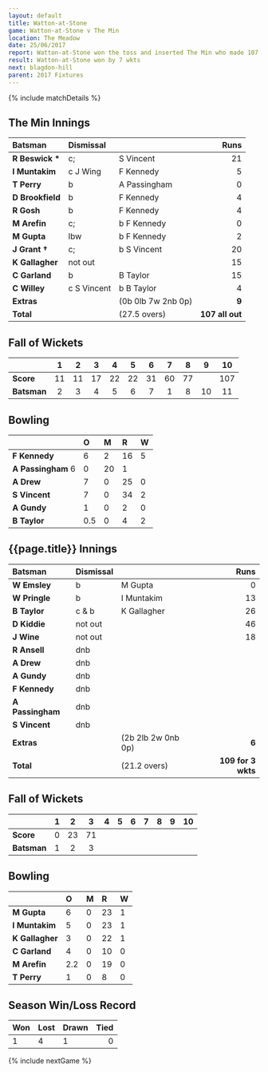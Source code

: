```yaml
---
layout: default
title: Watton-at-Stone
game: Watton-at-Stone v The Min
location: The Meadow
date: 25/06/2017
report: Watton-at-Stone won the toss and inserted The Min who made 107 all out. Watton replied with 109 for 3 wkts
result: Watton-at-Stone won by 7 wkts
next: blagdon-hill
parent: 2017 Fixtures
---
```


{% include matchDetails %}

## The Min Innings

| Batsman | Dismissal |  |  Runs |
|:---|:---|---|---:|
| **R Beswick &#42;**  | c; | S Vincent  | 21 |
| **I Muntakim**  | c J Wing  | F Kennedy  | 5 |
| **T Perry**  | b | A Passingham  | 0 |
| **D Brookfield**  | b | F Kennedy  | 4 |
| **R Gosh**  | b | F Kennedy  | 4 |
| **M Arefin**  | c; | b F Kennedy  | 0 |
| **M Gupta**  | lbw | b F Kennedy  | 2 |
| **J Grant &#8224;**  | c; | b S Vincent  | 20 |
| **K Gallagher**  | not out  |  |  15 |
| **C Garland**  | b | B Taylor  | 15 |
| **C Willey**  | c S Vincent | b B Taylor  | 4 |
| **Extras**  |  | (0b 0lb 7w 2nb 0p)  | **9** |
| **Total**  |  | (27.5 overs)  | **107 all out** |

## Fall of Wickets

| | 1 | 2 | 3 | 4 | 5 | 6 | 7 | 8 | 9 | 10 |
|---|:---:|:---:|:---:|:---:|:---:|:---:|:---:|:---:|:---:|:---:|
| **Score** | 11 | 11 | 17 | 22 | 22 | 31 | 60 | 77 |  | 107 |
| **Batsman** | 2 | 3 | 4 | 5 | 6 | 7 | 1 | 8 | 10 | 11 |

## Bowling

| | O | M | R | W |
|---|:---|:---|:---|:---|
| **F Kennedy**  | 6 | 2 | 16 | 5 |
| **A Passingham**  6 | 0 | 20 | 1 |
| **A Drew** | 7 | 0 | 25 | 0 |
| **S Vincent**  | 7 | 0 | 34 | 2 |
| **A Gundy**  | 1 | 0 | 2 | 0 |
| **B Taylor**  | 0.5 | 0 | 4 | 2 |

## {{page.title}} Innings

| Batsman | Dismissal |  |  Runs |
|:---|:---|---|---:|
| **W Emsley** | b | M Gupta | 0 |
| **W Pringle** | b | I Muntakim | 13 |
| **B Taylor** | c & b | K Gallagher | 26 |
| **D Kiddie** | not out |  | 46 |
| **J Wine** | not out |  | 18 |
| **R Ansell** | dnb |  |  |
| **A Drew** | dnb |  |  |
| **A Gundy** | dnb |  |  |
| **F Kennedy** | dnb |  |  |
| **A Passingham** | dnb |  |  |
| **S Vincent** | dnb |  |  |
| **Extras** |  | (2b 2lb 2w 0nb 0p) | **6** |
| **Total** | | (21.2 overs) | **109 for 3 wkts** |

## Fall of Wickets

| | 1 | 2 | 3 | 4 | 5 | 6 | 7 | 8 | 9 | 10 |
|---|:---:|:---:|:---:|:---:|:---:|:---:|:---:|:---:|:---:|:---:|
| **Score** | 0 | 23 | 71 |  |  |  |  |  |  |  |
| **Batsman** | 1 | 2 | 3 |  |  |  |  |  |  |  |

## Bowling

| | O | M | R | W |
|---|:---|:---|:---|:---|
| **M Gupta** | 6 | 0 | 23 | 1 |
| **I Muntakim** | 5 | 0 | 23 | 1 |
| **K Gallagher** | 3 | 0 | 22 | 1 |
| **C Garland** | 4 | 0 | 10 | 0 |
| **M Arefin** | 2.2 | 0 | 19 | 0 |
| **T Perry** | 1 | 0 | 8 | 0 |

## Season Win/Loss Record

| Won | Lost | Drawn | Tied |
|:---|:---|---|---:|
| 1 | 4 | 1 | 0 |

{% include nextGame %}